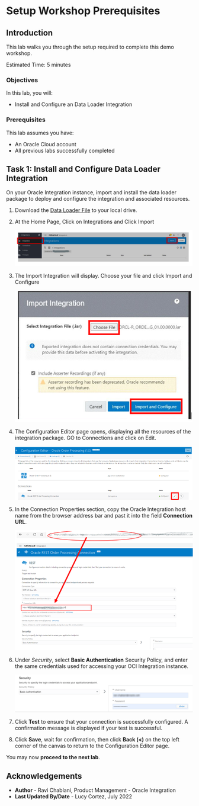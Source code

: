 # Setup Workshop Prerequisites

## Introduction

This lab walks you through the setup required to complete this demo workshop.

Estimated Time: 5 minutes

### Objectives

In this lab, you will:

* Install and Configure an Data Loader Integration

### Prerequisites

This lab assumes you have:

* An Oracle Cloud account
* All previous labs successfully completed

## Task 1: Install and Configure Data Loader Integration

On your Oracle Integration instance, import and install the data loader package to deploy and configure the integration and associated resources.

1. Download the [Data Loader File](https://objectstorage.us-ashburn-1.oraclecloud.com/p/LNAcA6wNFvhkvHGPcWIbKlyGkicSOVCIgWLIu6t7W2BQfwq2NSLCsXpTL9wVzjuP/n/c4u04/b/livelabsfiles/o/developer-library/ORCL-R_ORDER_PROCESSING_01.00.0000.iar) to your local drive.

2. At the Home Page, Click on Integrations and Click Import

    ![Import screen](images/import-screen.png)

3. The Import Integration will display. Choose your file and click Import and Configure

    ![Import screen](images/import-configure.png)

4. The Configuration Editor page opens, displaying all the resources of the integration package. GO to Connections and click on Edit.

    ![Import Recipe](images/configuration-editor.png)

5. In the Connection Properties section, copy the Oracle Integration host name from the browser address bar and past it into the field **Connection URL**.

    ![Import Recipe](images/recipe-configure-connection-hostname.png)

6. Under *Security*, select **Basic Authentication** Security Policy, and enter the same credentials used for accessing your OCI Integration instance.

    ![Import Recipe](images/recipe-configure-connection-security.png)

7. Click **Test** to ensure that your connection is successfully configured.
A confirmation message is displayed if your test is successful.

8. Click **Save**, wait for confirmation, then click **Back (<)** on the top left corner of the canvas to return to the Configuration Editor page.

You may now **proceed to the next lab**.

## Acknowledgements

* **Author** - Ravi Chablani, Product Management - Oracle Integration
* **Last Updated By/Date** - Lucy Cortez, July 2022
